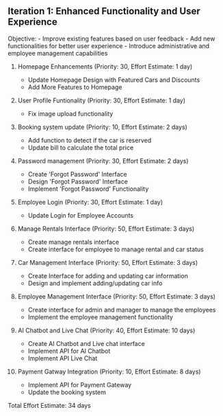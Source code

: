 ## Iteration 1: Enhanced Functionality and User Experience

Objective:
     - Improve existing features based on user feedback
     - Add new functionalities for better user experience
     - Introduce administrative and employee management capabilities



1. Homepage Enhancements (Priority: 30, Effort Estimate: 1 day)
    - Update Homepage Design with Featured Cars and Discounts
    - Add More Features to Homepage

2. User Profile Funtionality (Priority: 30, Effort Estimate: 1 day)
    - Fix image upload functionality

3. Booking system update (Priority: 10, Effort Estimate: 2 days)
    - Add function to detect if the car is reserved
    - Update bill to calculate the total price

4. Password management (Priority: 30, Effort Estimate: 2 days)
    - Create 'Forgot Password' Interface
    - Design 'Forgot Password' Interface
    - Implement 'Forgot Password' Functionality

5. Employee Login (Priority: 30, Effort Estimate: 1 day)
    - Update Login for Employee Accounts

6. Manage Rentals Interface (Priority: 50, Effort Estimate: 3 days)
    - Create manage rentals interface
    - Create interface for employee to manage rental and car status

7. Car Management Interface (Priority: 50, Effort Estimate: 3 days)
    - Create Interface for adding and updating car information
    - Design and implement adding/updating car info

8. Employee Management Interface (Priority: 50, Effort Estimate: 3 days)
    - Create interface for admin and manager to manage the employees
    - Implement the employee management functionality

9. AI Chatbot and Live Chat (Priority: 40, Effort Estimate: 10 days)
    - Create AI Chatbot and Live chat interface
    - Implement API for AI Chatbot
    - Implement  API Live Chat

10. Payment Gatway Integration (Priority: 10, Effort Estimate: 8 days)
    - Implement API for Payment Gateway
    - Update the booking system


Total Effort Estimate: 34 days